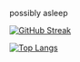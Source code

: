possibly asleep

[![GitHub Streak](https://streak-stats.demolab.com?user=zlrkw11&hide_border=true&border_radius=0&card_width=550&card_height=170)](https://git.io/streak-stats)

[![Top Langs](https://github-readme-stats.vercel.app/api/top-langs/?username=zlrkw11&layout=compact)](https://github.com/zlrkw11/github-readme-stats)
